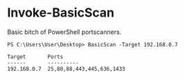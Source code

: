 # Invoke-BasicScan
Basic bitch of PowerShell portscanners.
```
PS C:\Users\User\Desktop> BasicScan -Target 192.168.0.7

Target       Ports
------       ----------
192.168.0.7  25,80,88,443,445,636,1433
```

